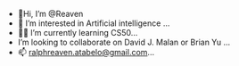 - 🐾Hi, I’m @Reaven
- 🤖 I’m interested in Artificial intelligence ...
- 👨‍💻 I’m currently learning CS50...
- I’m looking to collaborate on David J. Malan or Brian Yu ...
- 📫 ralphreaven.atabelo@gmail.com...

<!---
Reavenreb/Reavenreb is a ✨ special ✨ repository because its `README.md` (this file) appears on your GitHub profile.
You can click the Preview link to take a look at your changes.
--->
